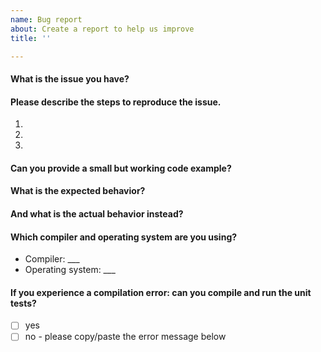 ```yaml
---
name: Bug report
about: Create a report to help us improve
title: ''

---
```


<!-- Provide a concise summary of the issue in the title above. -->

#### What is the issue you have?

<!-- Provide a detailed introduction to the issue itself, and why you consider it to be a bug. -->
<!-- If possible, be specific and add stack traces, error messages, etc. Avoid vague terms like "crash" or "doesn't work". -->

#### Please describe the steps to reproduce the issue.

<!-- Provide a link to a live example, or an unambiguous set of steps to -->
<!-- reproduce this bug. Include code to reproduce, if relevant -->
	
1.
2.
3.

#### Can you provide a small but working code example?

<!-- Please understand that we cannot analyze and debug large code bases. -->

#### What is the expected behavior?

<!-- Tell us what should happen -->

#### And what is the actual behavior instead?

<!-- Tell us what happens instead. -->

#### Which compiler and operating system are you using?

<!-- Include as many relevant details about the environment you experienced the bug in. -->
<!-- Make sure you use a supported compiler -->

- Compiler: ___
- Operating system: ___

#### If you experience a compilation error: can you compile and run the unit tests?

- [ ] yes
- [ ] no - please copy/paste the error message below
